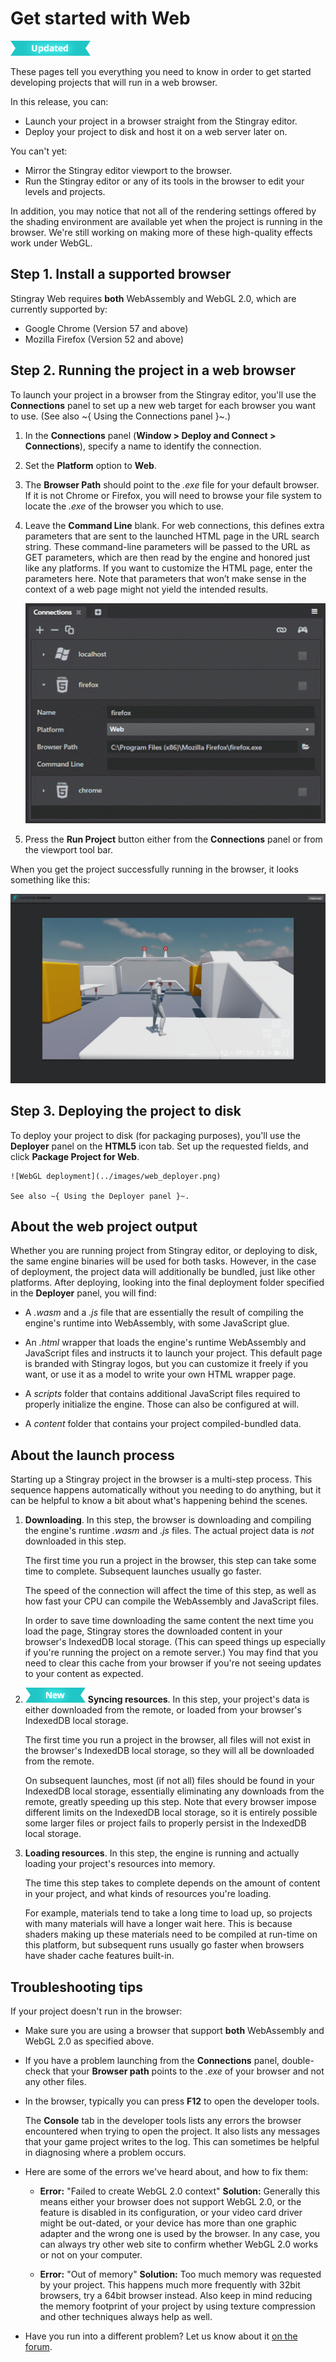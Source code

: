 # Get started with Web

![](../images/updated.png)

These pages tell you everything you need to know in order to get started developing projects that will run in a web browser.

In this release, you can:

-	Launch your project in a browser straight from the Stingray editor.
-	Deploy your project to disk and host it on a web server later on.

You can't yet:

-	Mirror the Stingray editor viewport to the browser.
-	Run the Stingray editor or any of its tools in the browser to edit your levels and projects.

In addition, you may notice that not all of the rendering settings offered by the shading environment are available yet when the project is running in the browser. We're still working on making more of these high-quality effects work under WebGL.

## Step 1. Install a supported browser

Stingray Web requires **both** WebAssembly and WebGL 2.0, which are currently supported by:

-	Google Chrome (Version 57 and above)
-	Mozilla Firefox (Version 52 and above)

## Step 2. Running the project in a web browser

To launch your project in a browser from the Stingray editor, you'll use the **Connections** panel to set up a new web target for each browser you want to use. (See also ~{ Using the Connections panel }~.)

1. In the **Connections** panel (**Window > Deploy and Connect > Connections**), specify a name to identify the connection.

1. Set the **Platform** option to **Web**.

1. The **Browser Path** should point to the *.exe* file for your default browser. If it is not Chrome or Firefox, you will need to browse your file system to locate the *.exe* of the browser you which to use.

1. Leave the **Command Line** blank. For web connections, this defines extra parameters that are sent to the launched HTML page in the URL search string. These command-line parameters will be passed to the URL as GET parameters, which are then read by the engine and honored just like any platforms. If you want to customize the HTML page, enter the parameters here. Note that parameters that won’t make sense in the context of a web page might not yield the intended results.

	![Web connection](../images/web_connection.png)

1. Press the **Run Project** button either from the **Connections** panel or from the viewport tool bar.

When you get the project successfully running in the browser, it looks something like this:

![A project running in WebGL](../images/experimental_webgl_running.jpg)

## Step 3. Deploying the project to disk

To deploy your project to disk (for packaging purposes), you'll use the **Deployer** panel on the **HTML5** icon tab. Set up the requested fields, and click **Package Project for Web**.

	![WebGL deployment](../images/web_deployer.png)

	See also ~{ Using the Deployer panel }~.

## About the web project output

Whether you are running project from Stingray editor, or deploying to disk, the same engine binaries will be used for both tasks. However, in the case of deployment, the project data will additionally be bundled, just like other platforms. After deploying, looking into the final deployment folder specified in the **Deployer** panel, you will find:

-	A *.wasm* and a *.js* file that are essentially the result of compiling the engine's runtime into WebAssembly, with some JavaScript glue.

-	An *.html* wrapper that loads the engine's runtime WebAssembly and JavaScript files and instructs it to launch your project. This default page is branded with Stingray logos, but you can customize it freely if you want, or use it as a model to write your own HTML wrapper page.

-	A *scripts* folder that contains additional JavaScript files required to properly initialize the engine. Those can also be configured at will.

-	A *content* folder that contains your project compiled-bundled data.

## About the launch process

Starting up a Stingray project in the browser is a multi-step process. This sequence happens automatically without you needing to do anything, but it can be helpful to know a bit about what's happening behind the scenes.

1.	**Downloading**. In this step, the browser is downloading and compiling the engine's runtime *.wasm* and *.js* files. The actual project data is *not* downloaded in this step.

	The first time you run a project in the browser, this step can take some time to complete. Subsequent launches usually go faster.

	The speed of the connection will affect the time of this step, as well as how fast your CPU can compile the WebAssembly and JavaScript files.

	In order to save time downloading the same content the next time you load the page, Stingray stores the downloaded content in your browser's IndexedDB local storage. (This can speed things up especially if you're running the project on a remote server.) You may find that you need to clear this cache from your browser if you're not seeing updates to your content as expected.

1.	![](../images/new.png) **Syncing resources**. In this step, your project's data is either downloaded from the remote, or loaded from your browser's IndexedDB local storage.

	The first time you run a project in the browser, all files will not exist in the browser's IndexedDB local storage, so they will all be downloaded from the remote.

	On subsequent launches, most (if not all) files should be found in your IndexedDB local storage, essentially eliminating any downloads from the remote, greatly speeding up this step. Note that every browser impose different limits on the IndexedDB local storage, so it is entirely possible some larger files or project fails to properly persist in the IndexedDB local storage.

1.	**Loading resources**. In this step, the engine is running and actually loading your project's resources into memory.

	The time this step takes to complete depends on the amount of content in your project, and what kinds of resources you're loading.

	For example, materials tend to take a long time to load up, so projects with many materials will have a longer wait here. This is because shaders making up these materials need to be compiled at run-time on this platform, but subsequent runs usually go faster when browsers have shader cache features built-in.

## Troubleshooting tips

If your project doesn't run in the browser:

-	Make sure you are using a browser that support **both** WebAssembly and WebGL 2.0 as specified above.

-	If you have a problem launching from the **Connections** panel, double-check that your **Browser path** points to the *.exe* of your browser and not any other files.

-	In the browser, typically you can press **F12** to open the developer tools.

	The **Console** tab in the developer tools lists any errors the browser encountered when trying to open the project. It also lists any messages that your game project writes to the log. This can sometimes be helpful in diagnosing where a problem occurs.

- Here are some of the errors we've heard about, and how to fix them:

	- **Error:** "Failed to create WebGL 2.0 context"
		**Solution:** Generally this means either your browser does not support WebGL 2.0, or the feature is disabled in its configuration, or your video card driver might be out-dated, or your device has more than one graphic adapter and the wrong one is used by the browser. In any case, you can always try other web site to confirm whether WebGL 2.0 works or not on your computer.

	- **Error:** "Out of memory"
		**Solution:** Too much memory was requested by your project. This happens much more frequently with 32bit browsers, try a 64bit browser instead. Also keep in mind reducing the memory footprint of your project by using texture compression and other techniques always help as well.

-	Have you run into a different problem? Let us know about it [on the forum](http://www.autodesk.com/stingray-forums).
